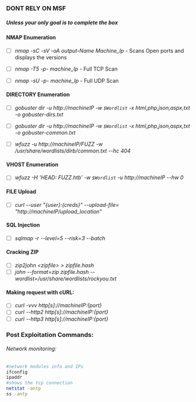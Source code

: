 ### DONT RELY ON MSF
##### Unless your only goal is to complete the box

#### NMAP Enumeration<br />
- [ ] *nmap -sC -sV -oA output-Name Machine_Ip* - Scans Open ports and displays the versions<br />
- [ ] *nmap -T5 -p- machine_Ip* - Full TCP Scan <br />
- [ ] *nmap -sU -p- machine_Ip* - Full UDP Scan <br />


#### DIRECTORY Enumeration<br />
- [ ] *gobuster dir -u http://machineIP -w ```$Wordlist``` -x html,php,json,aspx,txt -o gobuster-dirs.txt*<br />
- [ ] *gobuster dir -u http://machineIP -w ```$Wordlist``` -x html,php,json,aspx,txt -o gobuster-common.txt*<br />
- [ ] *wfuzz -u http://machineIP/FUZZ -w /usr/share/wordlists/dirb/common.txt --hc 404*<br />


#### VHOST Enumeration<br />
- [ ] *wfuzz -H 'HEAD: FUZZ.htb' -w ```$Wordlist``` -u http://machineIP --hw 0*<br />

#### FILE Upload<br />
- [ ] *curl --user "{user}:{creds}" --upload-file=<file> "http://machineIP/upload_location"*<br />
  
#### SQL Injection<br />
- [ ] *sqlmap -r <request-file> --level=5 --risk=3 --batch*<br />
  
#### Cracking ZIP<br />
- [ ] *zip2john \<zipfile\> \> zipfile.hash*<br />
- [ ] *john  --format=zip zipfile.hash --wordlist=/usr/share/wordlists/rockyou.txt*

#### Making request with cURL:<br />
- [ ] *curl -vvv http[s]://machineIP:{port}*
- [ ] *curl --http2 http[s]://machineIP:{port}*
- [ ] *curl --http3 http[s]://machineIP:{port}*

### Post Exploitation Commands:
###### Network monitoring:

```bash
#network modules info and IPs
ifconfig
ipaddr
#shows the tcp connection
netstat -antp     
ss -antp          
```

